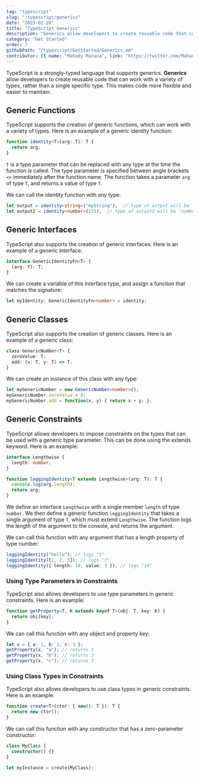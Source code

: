 ```yaml
---
tag: "typescript"
slug: "/typescript/generics"
date: "2023-02-28"
title: "TypeScript Generics"
description: "Generics allow developers to create reusable code that can work with a variety of types, rather than a single specific type."
category: "Get Started"
order: 7
githubPath: "/typescript/GetStarted/Generics.md"
contributor: [{ name: "Mahady Manana", link: "https://twitter.com/MahadyManana" }]
---
```



TypeScript is a strongly-typed language that supports generics. **Generics** allow developers to create reusable code that can work with a variety of types, rather than a single specific type. This makes code more flexible and easier to maintain.

## Generic Functions

TypeScript supports the creation of generic functions, which can work with a variety of types. Here is an example of a generic identity function:

```typescript
function identity<T>(arg: T): T {
  return arg;
}
```
`T` is a type parameter that can be replaced with any type at the time the function is called. The type parameter is specified between angle brackets `<>` immediately after the function name. The function takes a parameter `arg` of type `T`, and returns a value of type `T`.

We can call the identity function with any type:

```typescript
let output = identity<string>("myString");  // type of output will be 'string'
let output2 = identity<number>(123);  // type of output2 will be 'number'
```


## Generic Interfaces

TypeScript also supports the creation of generic interfaces. Here is an example of a generic interface:

```typescript
interface GenericIdentityFn<T> {
  (arg: T): T;
}
```

We can create a variable of this interface type, and assign a function that matches the signature:

```typescript
let myIdentity: GenericIdentityFn<number> = identity;
```


## Generic Classes

TypeScript also supports the creation of generic classes. Here is an example of a generic class:

```typescript
class GenericNumber<T> {
  zeroValue: T;
  add: (x: T, y: T) => T;
}
```
We can create an instance of this class with any type:

```typescript
let myGenericNumber = new GenericNumber<number>();
myGenericNumber.zeroValue = 0;
myGenericNumber.add = function(x, y) { return x + y; };
```


## Generic Constraints

TypeScript allows developers to impose constraints on the types that can be used with a generic type parameter. This can be done using the extends keyword. Here is an example:

```typescript
interface Lengthwise {
  length: number;
}

function loggingIdentity<T extends Lengthwise>(arg: T): T {
  console.log(arg.length);
  return arg;
}
```
We define an interface `Lengthwise` with a single member `length` of type `number`. We then define a generic function `loggingIdentity` that takes a single argument of type `T`, which must extend `Lengthwise`. The function logs the length of the argument to the console, and returns the argument.

We can call this function with any argument that has a length property of type number:

```typescript
loggingIdentity("hello"); // logs "5"
loggingIdentity([1, 2, 3]); // logs "3"
loggingIdentity({ length: 10, value: 3 }); // logs "10"
```

### Using Type Parameters in Constraints

TypeScript also allows developers to use type parameters in generic constraints. Here is an example:

```typescript
function getProperty<T, K extends keyof T>(obj: T, key: K) {
  return obj[key];
}
```
We can call this function with any object and property key:

```typescript
let x = { a: 1, b: 2, c: 3 };
getProperty(x, "a"); // returns 1
getProperty(x, "b"); // returns 2
getProperty(x, "c"); // returns 3
```

### Using Class Types in Constraints

TypeScript also allows developers to use class types in generic constraints. Here is an example:

```typescript
function create<T>(ctor: { new(): T }): T {
  return new ctor();
}
```

We can call this function with any constructor that has a zero-parameter constructor:

```typescript
class MyClass {
  constructor() {}
}

let myInstance = create(MyClass);
```